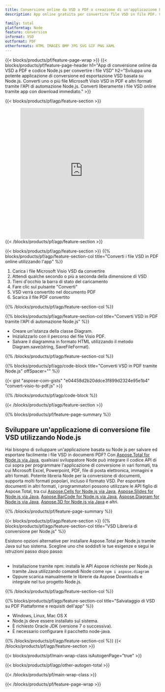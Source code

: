 ```yaml
---
title: Conversione online da VSD a PDF o creazione di un'applicazione basata su Node.js per convertire i file VSD
description: App online gratuita per convertire file VSD in file PDF. Codice libreria di conversione Node.js per documenti Microsoft Visio VSD. 

family: total
platformtag: Node
feature: conversion
informat: VSD
outformat: PDF
otherformats: HTML IMAGES BMP JPG SVG GIF PNG XAML
---
```

{{< blocks/products/pf/feature-page-wrap >}}
{{< blocks/products/pf/feature-page-header h1="App di conversione online da VSD a PDF e codice Node.js per convertire i file VSD" h2="Sviluppa una potente applicazione di conversione ed esportazione VSD basata su Node.js. Converti uno o più file Microsoft Visio VSD in PDF e altri formati tramite l'API di automazione Node.js. Converti liberamente i file VSD online tramite app con download immediato." >}}


{{< blocks/products/pf/agp/feature-section >}}

<div class="container-fluid agp-content bg-white aboutfile box-1 vh100 section nopbtm">
<div class=container>
<div class=row>
<div class="demobox tc col-md-12 padding-0" align="center">

<iframe title="App gratuita di conversione online da VSD a PDF" style="border: none; height: 426px;" scrolling="no" src="https://total-conversion-app-65z5r2lp.k8s.dynabic.com/?to=pdf&from=vsd" id="child-iframe" width="80%"></iframe>

</div></div>
</div></div>
{{< /blocks/products/pf/agp/feature-section >}}


{{< blocks/products/pf/agp/feature-section >}}
{{% blocks/products/pf/agp/feature-section-col title="Converti i file VSD in PDF online utilizzando l'app" %}}

1. Carica i file Microsoft Visio VSD da convertire
1. Attendi qualche secondo o più a seconda della dimensione di VSD
1. Tieni d'occhio la barra di stato del caricamento
1. Fare clic sul pulsante "Converti"
1. VSD verrà convertito nel documento PDF
1. Scarica il file PDF convertito

{{% /blocks/products/pf/agp/feature-section-col %}}

{{% blocks/products/pf/agp/feature-section-col title="Converti VSD in PDF tramite l'API di automazione Node.js" %}}

- Creare un'istanza della classe Diagram.
- Inizializzarlo con il percorso del file Visio PDF.
- Salvare il diagramma in formato HTML utilizzando il metodo Diagram.save(string, SaveFileFormat).

{{% /blocks/products/pf/agp/feature-section-col %}}

{{% blocks/products/pf/agp/code-block title="Converti VSD in PDF tramite Node.js" offSpacer="" %}}

{{< gist "aspose-com-gists" "e04458d2b20ddce3f899d2324e95e1b4" "convert-visio-to-pdf.js" >}}

{{% /blocks/products/pf/agp/code-block %}}

{{< /blocks/products/pf/agp/feature-section >}}

{{% blocks/products/pf/feature-page-summary %}}

<h2>Sviluppare un'applicazione di conversione file VSD utilizzando Node.js</h2>

Hai bisogno di sviluppare un'applicazione basata su Node js per salvare ed esportare facilmente i file VSD in documenti PDF? Con [Aspose.Total for Node.js via Java](https://products.aspose.com/total/it/nodejs-java/), qualsiasi sviluppatore Node può integrare il codice API di cui sopra per programmare l'applicazione di conversione in vari formati, tra cui Microsoft Excel, Powerpoint, PDF, file di posta elettronica, immagini e altri formati. Potente libreria Node per la conversione di documenti, supporta molti formati popolari, incluso il formato VSD. Per esportare documenti in altri formati, i programmatori possono utilizzare le API figlio di Aspose.Total, tra cui [Aspose.Cells for Node.js via Java](https://products.aspose.com/cells/it/nodejs-java/), [Aspose.Slides for Node.js via Java](https://products.aspose.com/slides/it/nodejs-java/), [Aspose.BarCode for Node.js via Java](https://products.aspose.com/barcode/it/nodejs-java/), [Aspose.Diagram for Node.js via Java](https://products.aspose.com/diagram/it/nodejs-java/), [Aspose.3D for Node.js via Java](https://products.aspose.com/3d/it/nodejs-java/) e altri. 
 
 

{{% /blocks/products/pf/feature-page-summary %}}

{{< blocks/products/pf/agp/feature-section >}}
{{% blocks/products/pf/agp/feature-section-col title="VSD Libreria di conversione per Node.js" %}}

Esistono opzioni alternative per installare Aspose.Total per Node.js tramite Java sul tuo sistema. Scegline uno che soddisfi le tue esigenze e segui le istruzioni passo dopo passo:<br /><br />

- Installazione tramite npm: installa le API Aspose richieste per Node.js tramite Java utilizzando comandi Node come ```npm i aspose.diagram```
- Oppure scarica manualmente le librerie da Aspose Downloads e integrale nel tuo progetto Node.js.

{{% /blocks/products/pf/agp/feature-section-col %}}

{{% blocks/products/pf/agp/feature-section-col title="Salvataggio di VSD su PDF Piattaforme e requisiti dell'app" %}}

- Windows, Linux, Mac OS X
- Node.js deve essere installato sul sistema.
- È richiesto Oracle JDK (versione 7 o successiva).
- È necessario configurare il pacchetto node-java.

{{% /blocks/products/pf/agp/feature-section-col %}}
{{< /blocks/products/pf/agp/feature-section >}}

{{< blocks/products/pf/main-wrap-class isAutogenPage="true" >}}

{{< blocks/products/pf/agp/other-autogen-total >}}

{{< /blocks/products/pf/main-wrap-class >}}

{{< /blocks/products/pf/feature-page-wrap >}}